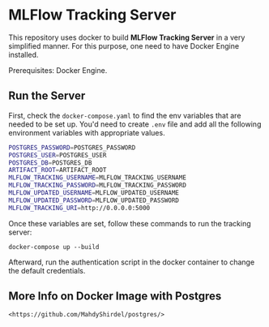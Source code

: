 # **MLFlow Tracking Server**

This repository uses docker to build **MLFlow Tracking Server** in a very simplified manner. For this purpose, one need to have Docker Engine installed.

Prerequisites: Docker Engine.

## **Run the Server**
First, check the `docker-compose.yaml` to find the env variables that are needed to be set up. You'd need to create `.env` file and add all the following environment variables with appropriate values.

``` bash 
POSTGRES_PASSWORD=POSTGRES_PASSWORD
POSTGRES_USER=POSTGRES_USER
POSTGRES_DB=POSTGRES_DB
ARTIFACT_ROOT=ARTIFACT_ROOT
MLFLOW_TRACKING_USERNAME=MLFLOW_TRACKING_USERNAME
MLFLOW_TRACKING_PASSWORD=MLFLOW_TRACKING_PASSWORD
MLFLOW_UPDATED_USERNAME=MLFLOW_UPDATED_USERNAME
MLFLOW_UPDATED_PASSWORD=MLFLOW_UPDATED_PASSWORD
MLFLOW_TRACKING_URI=http://0.0.0.0:5000
```

Once these variables are set, follow these commands to run the tracking server:

```
docker-compose up --build
```

Afterward, run the authentication script in the docker container to change the default credentials.


## More Info on Docker Image with Postgres
    <https://github.com/MahdyShirdel/postgres/>